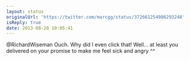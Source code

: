 ```yaml
---
layout: status
originalUrl: 'https://twitter.com/marcgg/status/372661254986293248'
isReply: true
date: 2013-08-28 10:05:41
---
```


@RichardWiseman Ouch. Why did I even click that! Well... at least you delivered on your promise to make me feel sick and angry ^^
